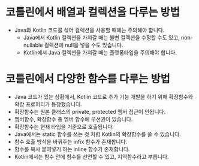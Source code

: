 # 코틀린에서 배열과 컬렉션을 다루는 방법

- Java와 Kotlin 코드를 섞어 컬렉션을 사용할 때에는 주의해야 합니다.
  - Java에서 Kotlin 컬렉션을 가져갈 때는 불변 컬렉션을 수정할 수도 있고, non-nullable 컬렉션에 null을 넣을 수도 있습니다.
  - Kotlin에서 Java 컬렉션을 가져갈 때는 플랫폼타입을 주의해야 합니다.

# 코틀린에서 다양한 함수를 다루는 방법
- Java 코드가 있는 상황에서, Kotlin 코드로 추가 기능 개발을 하기 위해 확장함수와 확장 프로퍼티가 등장했습니다.
- 확장함수는 원본 클래스의 private, protected 멤버 접근이 안됩니다.
- 멤버함수, 확장함수 중 멤버 함수에 우선권이 있습니다.
- 확장함수는 현재 타입을 기준으로 호출됩니다.
- Java에서는 static 함수를 쓰는 것 처럼 Kotlin의 확장함수를 쓸 수 있습니다.
- 함수 호출 방식을 바꿔주는 infix 함수가 존재합니다.
- 함수를 복사 붙여넣기 하는 inline 함수가 존재합니다.
- Kotlin에서는 함수 안에 함수를 선언할 수 있고, 지역함수라고 부릅니다.